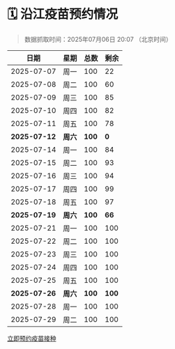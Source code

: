 # 🗓️ 沿江疫苗预约情况

> 数据抓取时间：2025年07月06日 20:07 （北京时间）

| 日期 | 星期 | 总数 | 剩余 |
|------|------|------|------|
| 2025-07-07 | 周一 | 100 | 22 |
| 2025-07-08 | 周二 | 100 | 60 |
| 2025-07-09 | 周三 | 100 | 85 |
| 2025-07-10 | 周四 | 100 | 82 |
| 2025-07-11 | 周五 | 100 | 78 |
| **2025-07-12** | **周六** | **100** | **0** |
| 2025-07-14 | 周一 | 100 | 84 |
| 2025-07-15 | 周二 | 100 | 93 |
| 2025-07-16 | 周三 | 100 | 94 |
| 2025-07-17 | 周四 | 100 | 99 |
| 2025-07-18 | 周五 | 100 | 97 |
| **2025-07-19** | **周六** | **100** | **66** |
| 2025-07-21 | 周一 | 100 | 100 |
| 2025-07-22 | 周二 | 100 | 100 |
| 2025-07-23 | 周三 | 100 | 100 |
| 2025-07-24 | 周四 | 100 | 100 |
| 2025-07-25 | 周五 | 100 | 100 |
| **2025-07-26** | **周六** | **100** | **100** |
| 2025-07-28 | 周一 | 100 | 100 |
| 2025-07-29 | 周二 | 100 | 100 |


<div class="button-container">
<a class="btn" href="http://yfzweb.ishequ.net/#/login" target="_blank">立即预约疫苗接种</a>
</div>
